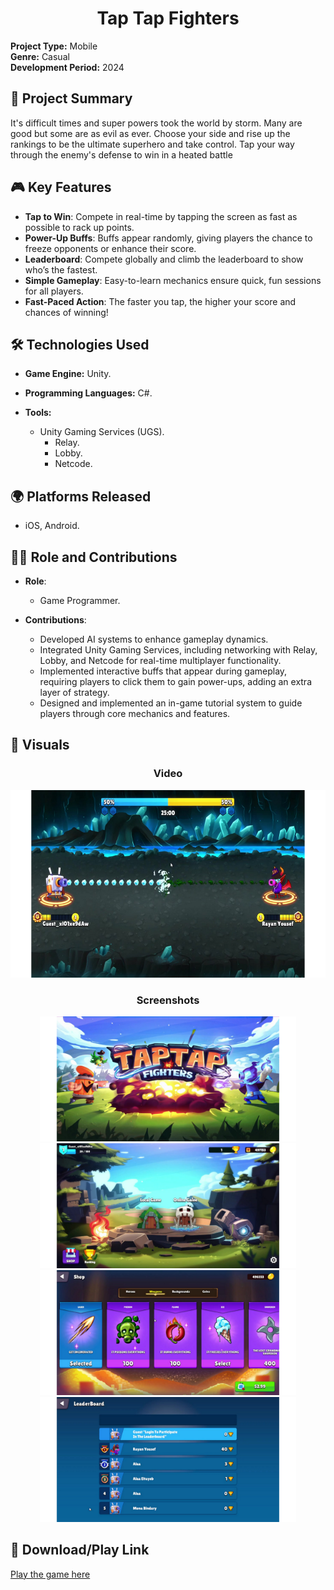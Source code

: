 <div align="center"><h1>Tap Tap Fighters</h1></div>

**Project Type:** Mobile                                        
**Genre:** Casual  
**Development Period:** 2024

## 📜 Project Summary
It's difficult times and super powers took the world by storm. 
Many are good but some are as evil as ever. 
Choose your side and rise up the rankings to be the ultimate superhero and take control.
Tap your way through the enemy's defense to win in a heated battle

## 🎮 Key Features
- **Tap to Win**: Compete in real-time by tapping the screen as fast as possible to rack up points.
- **Power-Up Buffs**: Buffs appear randomly, giving players the chance to freeze opponents or enhance their score.
- **Leaderboard**: Compete globally and climb the leaderboard to show who’s the fastest.
- **Simple Gameplay**: Easy-to-learn mechanics ensure quick, fun sessions for all players.
- **Fast-Paced Action**: The faster you tap, the higher your score and chances of winning!

## 🛠️ Technologies Used
- **Game Engine:** Unity.
- **Programming Languages:** C#.
- **Tools:** 

  - Unity Gaming Services (UGS).
    - Relay.
    - Lobby.
    - Netcode.
  


## 🌍 Platforms Released
- iOS, Android.

## 👨‍💻 Role and Contributions
- **Role**:  
  - Game Programmer.

- **Contributions**:  
  - Developed AI systems to enhance gameplay dynamics.  
  - Integrated Unity Gaming Services, including networking with Relay, Lobby, and Netcode for real-time multiplayer functionality.  
  - Implemented interactive buffs that appear during gameplay, requiring players to click them to gain power-ups, adding an extra layer of strategy.  
  - Designed and implemented an in-game tutorial system to guide players through core mechanics and features.


## 📸 Visuals 
<div align="center">
  <h3>Video</h3>

<a href="https://youtu.be/w-NjqWDMcak" target="_blank">
    <img src="Images/Video.png" alt="Watch Gameplay Video" height ="300" />
</a>

  <h3>Screenshots</h3>

<img src="Images/0.png" alt="Description of Image" height="200" style="display: inline-block;"/>
<img src="Images/1.png" alt="Description of Image" height="200" style="display: inline-block;"/>
<img src="Images/2.png" alt="Description of Image" height="200" style="display: inline-block;"/>
<img src="Images/3.png" alt="Description of Image" height="200" style="display: inline-block;"/>

</div>

## 🔗 Download/Play Link
[Play the game here](https://play.google.com/store/apps/details?id=com.GamesBond.TapTapFighters&hl=en)
